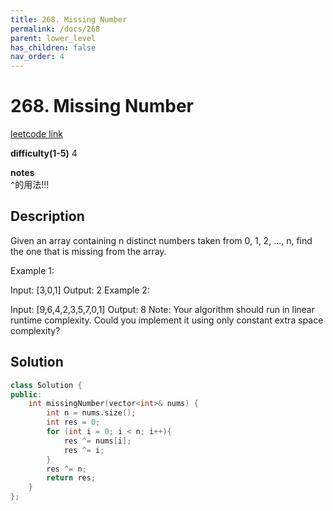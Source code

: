 ```yaml
---
title: 268. Missing Number
permalink: /docs/268
parent: lower_level
has_children: false
nav_order: 4
---
```

# 268. Missing Number
[leetcode link](https://leetcode.com/problems/missing-number/)

**difficulty(1-5)** 
4

**notes**   
`^`的用法!!!

## Description
Given an array containing n distinct numbers taken from 0, 1, 2, ..., n, find the one that is missing from the array.

Example 1:

Input: [3,0,1]
Output: 2
Example 2:

Input: [9,6,4,2,3,5,7,0,1]
Output: 8
Note:
Your algorithm should run in linear runtime complexity. Could you implement it using only constant extra space complexity?


## Solution
```c++
class Solution {
public:
    int missingNumber(vector<int>& nums) {
        int n = nums.size();
        int res = 0;
        for (int i = 0; i < n; i++){
            res ^= nums[i];
            res ^= i;
        }
        res ^= n;
        return res;
    }
};
```

<!-- 
Default label
{: .label }

Blue label
{: .label .label-blue }

Stable
{: .label .label-green }

New release
{: .label .label-purple }

Coming soon
{: .label .label-yellow }

Deprecated
{: .label .label-red } -->
